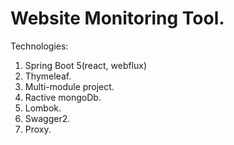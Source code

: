 # Website Monitoring Tool.
Technologies:
1. Spring Boot 5(react, webflux)
2. Thymeleaf.
3. Multi-module project.
4. Ractive mongoDb.
5. Lombok.
6. Swagger2.
7. Proxy.
